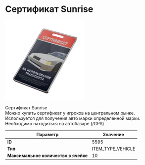 # Сертификат Sunrise

![Item Image](../img/5595.webp?raw=true)

Сертификат Sunrise<br>Можно купить сертификат у игроков на центральном рынке.<br>Используется для получения авто марки определенной марки.<br>Необходимо находиться на автобазаре (/GPS)


| Параметр | Значение |
|----------|----------|
| **ID** | 5595 |
| **Тип** | ITEM_TYPE_VEHICLE |
| **Максимальное количество в ячейке** | 10 |

